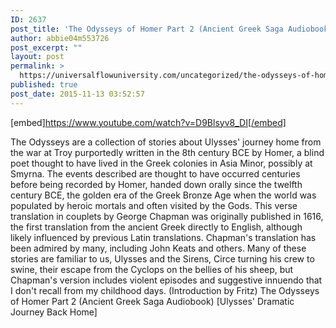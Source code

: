```yaml
---
ID: 2637
post_title: 'The Odysseys of Homer Part 2 (Ancient Greek Saga Audiobook) [Ulysses&#8217; Dramatic Journey Back Home]'
author: abbie04m553726
post_excerpt: ""
layout: post
permalink: >
  https://universalflowuniversity.com/uncategorized/the-odysseys-of-homer-part-2-ancient-greek-saga-audiobook-ulysses-dramatic-journey-back-home/
published: true
post_date: 2015-11-13 03:52:57
---
```

[embed]https://www.youtube.com/watch?v=D9Blsyv8_DI[/embed]<br>
<p>The Odysseys are a collection of stories about Ulysses' journey home from the war at Troy purportedly written in the 8th century BCE by Homer, a blind poet thought to have lived in the Greek colonies in Asia Minor, possibly at Smyrna. The events described are thought to have occurred centuries before being recorded by Homer, handed down orally since the twelfth century BCE, the golden era of the Greek Bronze Age when the world was populated by heroic mortals and often visited by the Gods. This verse translation in couplets by George Chapman was originally published in 1616, the first translation from the ancient Greek directly to English, although likely influenced by previous Latin translations. Chapman's translation has been admired by many, including John Keats and others. Many of these stories are familiar to us, Ulysses and the Sirens, Circe turning his crew to swine, their escape from the Cyclops on the bellies of his sheep, but Chapman's version includes violent episodes and suggestive innuendo that I don't recall from my childhood days. (Introduction by Fritz)
The Odysseys of Homer Part 2 (Ancient Greek Saga Audiobook) [Ulysses' Dramatic Journey Back Home]</p>